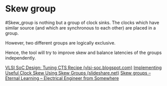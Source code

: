 # Skew group
#Skew_group is nothing but a group of clock sinks.  The clocks which have similar source (and which are synchronous to each other) are placed in a group.

However, two different groups are logically exclusive.

Hence, the tool will try to improve skew and balance latencies of the groups independently.

[VLSI SoC Design: Tuning CTS Recipe (vlsi-soc.blogspot.com)](http://vlsi-soc.blogspot.com/2017/04/tuning-cts-recipe.html)
[Implementing Useful Clock Skew Using Skew Groups (slideshare.net)](https://www.slideshare.net/miaofei/snug-presentation-final4)
[Skew groups – Eternal Learning – Electrical Engineer from Somewhere](https://eternallearning.github.io/skew-groups/)



